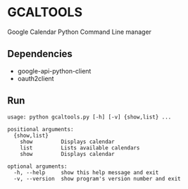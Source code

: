 # GCALTOOLS
Google Calendar Python Command Line manager

## Dependencies
* google-api-python-client
* oauth2client

## Run
```
usage: python gcaltools.py [-h] [-v] {show,list} ...

positional arguments:
  {show,list}
    show         Displays calendar
    list         Lists available calendars
    show         Displays calendar

optional arguments:
  -h, --help     show this help message and exit
  -v, --version  show program's version number and exit

````